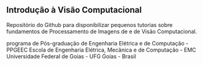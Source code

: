  
 ## Introdução à Visão Computacional
 
Repositório do Github para disponibilizar pequenos tutorias sobre fundamentos de Processamento de Imagens de e de Visão Computacional.


programa de Pós-graduação de Engenharia Elétrica e de Computação - PPGEEC 
Escola de Engenharia Elétrica, Mecânica e de Computação - EMC
Universidade Federal de Goías - UFG 
Goías - Brasil
